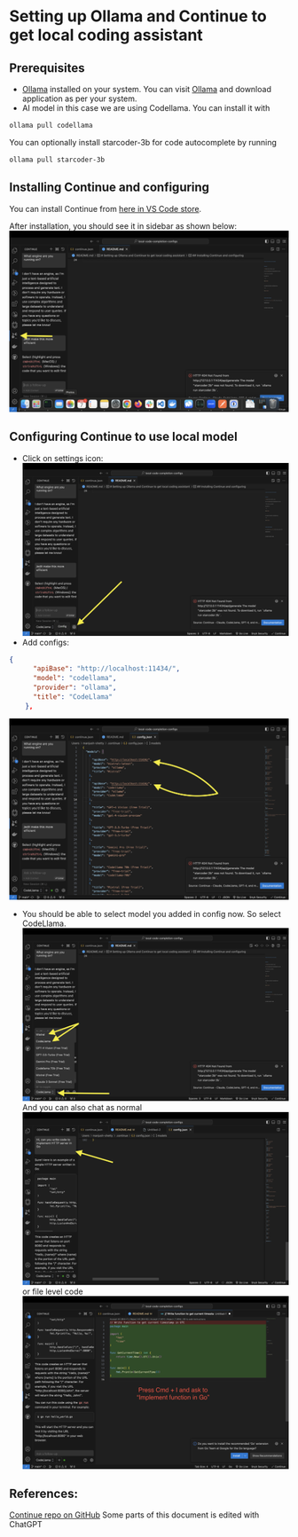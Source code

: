 # Setting up Ollama and Continue to get local coding assistant

## Prerequisites
- [Ollama](https://ollama.com/) installed on your system.
You can visit [Ollama](https://ollama.com/) and download application as per your system.
- AI model in this case we are using Codellama. 
You can install it with 
``` bash 
ollama pull codellama 
```
You can optionally install starcoder-3b for code autocomplete by running 
```bash 
ollama pull starcoder-3b
```

## Installing Continue and configuring
You can install Continue from [here in VS Code store](https://marketplace.visualstudio.com/items?itemName=Continue.continue).

After installation, you should see it in sidebar as shown below:
![Continue in VSCode](https://raw.githubusercontent.com/manjushsh/local-code-completion-configs/main/public/assets/1.png)

## Configuring Continue to use local model

- Click on settings icon: ![Configure settings icon](https://raw.githubusercontent.com/manjushsh/local-code-completion-configs/main/public/assets/2.png)
- Add configs: 
``` json
{
      "apiBase": "http://localhost:11434/",
      "model": "codellama",
      "provider": "ollama",
      "title": "CodeLlama"
    },
```
![Update config](https://raw.githubusercontent.com/manjushsh/local-code-completion-configs/main/public/assets/3.png)
- You should be able to select model you added in config now. So select CodeLlama. ![Pick modal added in dropdown](https://raw.githubusercontent.com/manjushsh/local-code-completion-configs/main/public/assets/4.png)
And you can also chat as normal ![Chat](https://raw.githubusercontent.com/manjushsh/local-code-completion-configs/main/public/assets/5.png)
or file level code ![Code](https://raw.githubusercontent.com/manjushsh/local-code-completion-configs/main/public/assets/6.png)

## References:
[Continue repo on GitHub](https://raw.githubusercontent.com/continuedev/continue)
Some parts of this document is edited with ChatGPT

